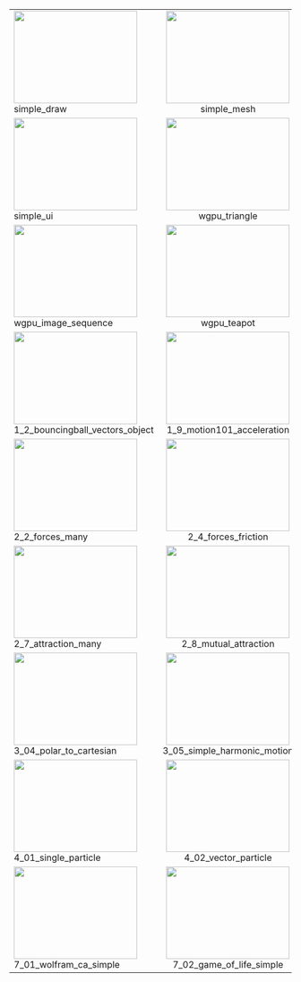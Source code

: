 |     |     |     |
| --- |:---:|:---:|
| [<img src="https://i.imgur.com/GP6zlSR.gif" width="220" Height="165">](https://github.com/nannou-org/nannou/blob/master/examples/simple_draw.rs) simple_draw| [<img src="https://i.imgur.com/ly3Uk3g.gif" width="220" Height="165">](https://github.com/nannou-org/nannou/blob/master/examples/simple_mesh.rs) simple_mesh | [<img src="https://i.imgur.com/lm4RI4N.gif" width="220" Height="165">](https://github.com/nannou-org/nannou/blob/master/examples/simple_polyline.rs) simple_polyline | [<img src="https://i.imgur.com/kPn91tW.gif" width="220" Height="165">](https://github.com/nannou-org/nannou/blob/master/examples/simple_polygon.rs) simple_polygon
| [<img src="https://i.imgur.com/gaiWHZX.gif" width="220" Height="165">](https://github.com/nannou-org/nannou/blob/master/examples/simple_ui.rs) simple_ui| [<img src="https://imgur.com/GU0cr1w.gif" width="220" Height="165">](https://github.com/nannou-org/nannou/blob/master/examples/vulkan/wgpu_triangle.rs) wgpu_triangle| [<img src="https://imgur.com/7MdNC7L.gif" width="220" Height="165">](https://github.com/nannou-org/nannou/blob/master/examples/vulkan/wgpu_images.rs) wgpu_images| [<img src="https://imgur.com/VNaJQPT.gif" width="220" Height="165">](https://github.com/nannou-org/nannou/blob/master/examples/vulkan/wgpu_compute_shader.rs) wgpu_compute_shader
| [<img src="https://imgur.com/vUt1aFb.gif" width="220" Height="165">](https://github.com/nannou-org/nannou/blob/master/examples/vulkan/wgpu_image_sequence.rs) wgpu_image_sequence| [<img src="https://imgur.com/NFw36vk.gif" width="220" Height="165">](https://github.com/nannou-org/nannou/blob/master/examples/vulkan/wgpu_image_sequence.rs) wgpu_teapot | [<img src="https://i.imgur.com/4TtL8kP.gif" width="220" Height="165">](https://github.com/nannou-org/nannou/blob/master/examples/generative_design/color/p_1_0_01.rs) p_1_0_01 |[<img src="https://imgur.com/fnzIylM.gif" width="220" Height="165">](https://github.com/nannou-org/nannou/blob/master/examples/generative_design/color/p_1_2_3_02.rs) p_1_2_3_02
[<img src="https://imgur.com/pByxWWP.gif" width="220" Height="165">](https://github.com/nannou-org/nannou/blob/master/examples/nature_of_code/chp_01_vectors/1_2_bouncingball_vectors_object.rs) 1_2_bouncingball_vectors_object | [<img src="https://imgur.com/Gvari1e.gif" width="220" Height="165">](https://github.com/nannou-org/nannou/blob/master/examples/nature_of_code/chp_01_vectors/1_9_motion101_acceleration.rs) 1_9_motion101_acceleration | [<img src="https://imgur.com/DLxXfNp.gif" width="220" Height="165">](https://github.com/nannou-org/nannou/blob/master/examples/nature_of_code/chp_01_vectors/1_11_motion101_acceleration_array.rs) 1_11_motion101_acceleration_array | [<img src="https://imgur.com/HKNvhbv.gif" width="220" Height="165">](https://github.com/nannou-org/nannou/blob/master/examples/nature_of_code/chp_02_forces/2_1_forces.rs) 2_1_forces
| [<img src="https://imgur.com/IBfwRgm.gif" width="220" Height="165">](https://github.com/nannou-org/nannou/blob/master/examples/nature_of_code/chp_02_forces/2_2_forces_many.rs) 2_2_forces_many | [<img src="https://imgur.com/MtJYrZC.gif" width="220" Height="165">](https://github.com/nannou-org/nannou/blob/master/examples/nature_of_code/chp_02_forces/2_4_forces_friction.rs) 2_4_forces_friction | [<img src="https://imgur.com/qcvsgdO.gif" width="220" Height="165">](https://github.com/nannou-org/nannou/blob/master/examples/nature_of_code/chp_02_forces/2_5_fluid_resistance.rs) 2_5_fluid_resistance | [<img src="https://imgur.com/pfdEq7F.gif" width="220" Height="165">](https://github.com/nannou-org/nannou/blob/master/examples/nature_of_code/chp_02_forces/2_6_attraction.rs) 2_6_attraction
| [<img src="https://imgur.com/MIsYEOQ.gif" width="220" Height="165">](https://github.com/nannou-org/nannou/blob/master/examples/nature_of_code/chp_02_forces/2_7_attraction_many.rs) 2_7_attraction_many | [<img src="https://imgur.com/EQzoWuo.gif" width="220" Height="165">](https://github.com/nannou-org/nannou/blob/master/examples/nature_of_code/chp_02_forces/2_8_mutual_attraction.rs) 2_8_mutual_attraction | [<img src="https://imgur.com/DPtlAbL.gif" width="220" Height="165">](https://github.com/nannou-org/nannou/blob/master/examples/nature_of_code/chp_02_forces/2_10_exercise_attract_repel.rs) 2_10_exercise_attract_repel | [<img src="https://imgur.com/il1FVb8.gif" width="220" Height="165">](https://github.com/nannou-org/nannou/blob/master/examples/nature_of_code/chp_02_forces/2_forces_many_mutual_boundaries.rs) 2_forces_many_mutual_boundaries
| [<img src="https://imgur.com/j2a4vTh.gif" width="220" Height="165">](https://github.com/nannou-org/nannou/blob/master/examples/nature_of_code/chp_03_oscillation/3_04_polar_to_cartesian.rs) 3_04_polar_to_cartesian | [<img src="https://imgur.com/TfPYqoH.gif" width="220" Height="165">](https://github.com/nannou-org/nannou/blob/master/examples/nature_of_code/chp_03_oscillation/3_05_simple_harmonic_motion.rs) 3_05_simple_harmonic_motion | [<img src="https://imgur.com/xFLYD4h.gif" width="220" Height="165">](https://github.com/nannou-org/nannou/blob/master/examples/nature_of_code/chp_03_oscillation/3_07_oscillating_objects.rs) 3_07_oscillating_objects | [<img src="https://imgur.com/og6AWYz.gif" width="220" Height="165">](https://github.com/nannou-org/nannou/blob/master/examples/nature_of_code/chp_03_oscillation/3_09_wave_b.rs) 3_09_wave_b
| [<img src="https://imgur.com/pVaq983.gif" width="220" Height="165">](https://github.com/nannou-org/nannou/blob/master/examples/nature_of_code/chp_04_systems/4_01_single_particle.rs) 4_01_single_particle | [<img src="https://imgur.com/CHGw0sa.gif" width="220" Height="165">](https://github.com/nannou-org/nannou/blob/master/examples/nature_of_code/chp_04_systems/4_02_vector_particle.rs) 4_02_vector_particle | [<img src="https://imgur.com/vB6bv2G.gif" width="220" Height="165">](https://github.com/nannou-org/nannou/blob/master/examples/nature_of_code/chp_04_systems/4_03_particle_system_type.rs) 4_03_particle_system_type | [<img src="https://imgur.com/GK73viZ.gif" width="220" Height="165">](https://github.com/nannou-org/nannou/blob/master/examples/nature_of_code/chp_07_cellular_automata/7_01_wolfram_ca_figures.rs) 7_01_wolfram_ca_figures
| [<img src="https://imgur.com/6UB2TQh.gif" width="220" Height="165">](https://github.com/nannou-org/nannou/blob/master/examples/nature_of_code/chp_07_cellular_automata/7_01_wolfram_ca_simple.rs) 7_01_wolfram_ca_simple | [<img src="https://imgur.com/wRAUf1U.gif" width="220" Height="165">](https://github.com/nannou-org/nannou/blob/master/examples/nature_of_code/chp_07_cellular_automata/7_02_game_of_life_simple.rs) 7_02_game_of_life_simple | [<img src="https://imgur.com/bGwrhaC.gif" width="220" Height="165">](https://github.com/nannou-org/nannou/blob/master/examples/nature_of_code/chp_07_cellular_automata/7_03_game_of_life_oop.rs) 7_03_game_of_life_oop | |


